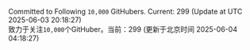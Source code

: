 Committed to Following `10,000` GitHubers. Current: <!-- FOLLOWING_COUNT -->299<!-- FOLLOWING_COUNT --> (Update at UTC <!-- LAST_UPDATED -->2025-06-03 20:18:27<!-- LAST_UPDATED -->)<br>
致力于关注`10,000`个GitHuber。当前：<!-- FOLLOWING_COUNT -->299<!-- FOLLOWING_COUNT --> (更新于北京时间 <!-- LAST_UPDATED_CST -->2025-06-04 04:18:27<!-- LAST_UPDATED_CST -->)
